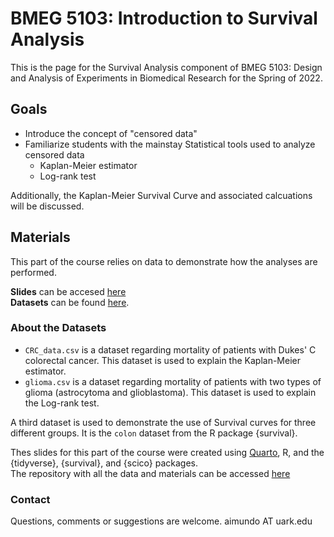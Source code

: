 # BMEG 5103: Introduction to Survival Analysis

This is the page for the Survival Analysis component of BMEG 5103: Design and Analysis of Experiments in Biomedical Research for the Spring of 2022.

## Goals

-  Introduce the concept of "censored data"
-  Familiarize students with the mainstay Statistical tools used to analyze censored data
    - Kaplan-Meier estimator
    - Log-rank test

Additionally, the Kaplan-Meier Survival Curve and associated calcuations will be discussed.

## Materials

This part of the course relies on data to demonstrate how the analyses are performed.

**Slides** can be accesed [here](https://aimundo.github.io/BMEG-5103_TA_Spring_2022/slides/Survival_analysis.html#/title-slide) <br>
**Datasets** can be found [here](https://github.com/aimundo/BMEG-5103_TA_Spring_2022/tree/main/slides/data).

### About the Datasets
 
  - `CRC_data.csv` is a dataset regarding mortality of patients with Dukes' C colorectal cancer. This dataset is used to explain the Kaplan-Meier estimator.
  - `glioma.csv` is a dataset regarding mortality of patients with two types of glioma (astrocytoma and glioblastoma). This dataset is used to explain the Log-rank test.

A third dataset is used to demonstrate the use of Survival curves for three different groups. It is the `colon` dataset from the R package {survival}.

Thes slides for this part of the course were created using [Quarto](https://quarto.org/docs/presentations/), R, and the {tidyverse}, {survival}, and {scico} packages. <br>
The repository with all the data and materials can be accessed [here](https://github.com/aimundo/BMEG-5103_TA_Spring_2022)

### Contact
Questions, comments or suggestions are welcome. aimundo AT uark.edu
